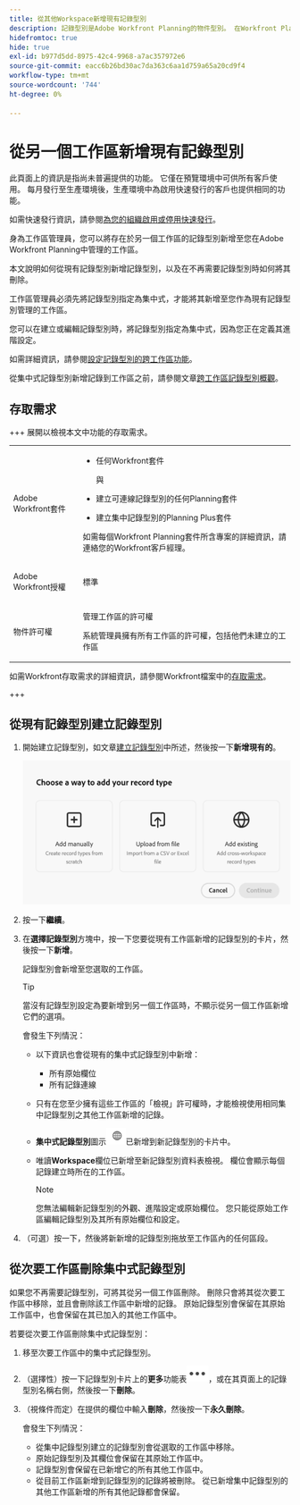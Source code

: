 ```yaml
---
title: 從其他Workspace新增現有記錄型別
description: 記錄型別是Adobe Workfront Planning的物件型別。 在Workfront Planning中，您可以新增在其他工作區中建立的現有記錄型別。
hidefromtoc: true
hide: true
exl-id: b977d5dd-8975-42c4-9968-a7ac357972e6
source-git-commit: eacc6b26bd30ac7da363c6aa1d759a65a20cd9f4
workflow-type: tm+mt
source-wordcount: '744'
ht-degree: 0%

---
```


<!-- add these to the metadata, when making this public: 

feature: Workfront Planning
role: User, Admin
author: Alina
recommendations: noDisplay, noCatalog
-->

# 從另一個工作區新增現有記錄型別

<span class="preview">此頁面上的資訊是指尚未普遍提供的功能。 它僅在預覽環境中可供所有客戶使用。 每月發行至生產環境後，生產環境中為啟用快速發行的客戶也提供相同的功能。</span>

<span class="preview">如需快速發行資訊，請參閱[為您的組織啟用或停用快速發行](/help/quicksilver/administration-and-setup/set-up-workfront/configure-system-defaults/enable-fast-release-process.md)。</span>

身為工作區管理員，您可以將存在於另一個工作區的記錄型別新增至您在Adobe Workfront Planning中管理的工作區。

本文說明如何從現有記錄型別新增記錄型別，以及在不再需要記錄型別時如何將其刪除。

工作區管理員必須先將記錄型別指定為集中式，才能將其新增至您作為現有記錄型別管理的工作區。

您可以在建立或編輯記錄型別時，將記錄型別指定為集中式，因為您正在定義其進階設定。

如需詳細資訊，請參閱[設定記錄型別的跨工作區功能](/help/quicksilver/planning/architecture/configure-record-type-cross-workspace-capabilities.md)。

從集中式記錄型別新增記錄到工作區之前，請參閱文章[跨工作區記錄型別概觀](/help/quicksilver/planning/architecture/cross-workspace-record-types-overview.md)。


## 存取需求

+++ 展開以檢視本文中功能的存取需求。

<table style="table-layout:auto"> 
<col> 
</col> 
<col> 
</col> 
<tbody> 
    <tr> 
<tr>

</tr>   
<tr> 
   <td role="rowheader"><p>Adobe Workfront套件</p></td> 
   <td> 
<ul><li><p>任何Workfront套件</p></li>
<p>與</p>
<li><p>建立可連線記錄型別的任何Planning套件</p></li>
<li><p>建立集中記錄型別的Planning Plus套件</p></li>
</ul>
<!--Or:
<ul><li><p>Any Workflow package</p> </li>
And
<li><p>Planning Prime or Ultimate package</p></li></ul>-->
<p>如需每個Workfront Planning套件所含專案的詳細資訊，請連絡您的Workfront客戶經理。 </p> 
   </td>

<tr> 
   <td role="rowheader"><p>Adobe Workfront授權</p></td> 
   <td><p>標準</p>
   </td> 
  </tr> 
  <tr> 
   <td role="rowheader"><p>物件許可權</p></td> 
   <td>   <p>管理工作區</a>的許可權 </p>  
   <p>系統管理員擁有所有工作區的許可權，包括他們未建立的工作區</p>  </td> 
  </tr>  
</tbody> 
</table>

如需Workfront存取需求的詳細資訊，請參閱Workfront檔案中的[存取需求](/help/quicksilver/administration-and-setup/add-users/access-levels-and-object-permissions/access-level-requirements-in-documentation.md)。

+++   

## 從現有記錄型別建立記錄型別

1. 開始建立記錄型別，如文章[建立記錄型別](/help/quicksilver/planning/architecture/create-record-types.md)中所述，然後按一下&#x200B;**新增現有的**。<!--check this - the option might have been renamed in the UI-->

   ![從另一個工作區新增選項以新增記錄型別的模型](assets/add-record-type-from-existing-workspace-option-when-creating-records.png)

1. 按一下&#x200B;**繼續**。
1. 在&#x200B;**選擇記錄型別**&#x200B;方塊中，按一下您要從現有工作區新增的記錄型別的卡片，然後按一下&#x200B;**新增**。

   記錄型別會新增至您選取的工作區。

   >[!TIP]
   >
   >當沒有記錄型別設定為要新增到另一個工作區時，不顯示從另一個工作區新增它們的選項。

   會發生下列情況：

   * 以下資訊也會從現有的集中式記錄型別中新增：

      * 所有原始欄位
      * 所有記錄連線
   * 只有在您至少擁有這些工作區的「檢視」許可權時，才能檢視使用相同集中記錄型別之其他工作區新增的記錄。
   * **集中式記錄型別**&#x200B;圖示![集中式記錄型別圖示](assets/global-icon.png)已新增到新記錄型別的卡片中。
   * 唯讀&#x200B;**Workspace**&#x200B;欄位已新增至新記錄型別資料表檢視。 欄位會顯示每個記錄建立時所在的工作區。

     >[!NOTE]
     >
     >您無法編輯新記錄型別的外觀、進階設定或原始欄位。 您只能從原始工作區編輯記錄型別及其所有原始欄位和設定。

1. （可選）按一下，然後將新新增的記錄型別拖放至工作區內的任何區段。

<!--This will be released later with another epic: 1. (Optional) Click the **More** menu ![More menu](assets/more-menu.png) in the new record type's card, or to the right of the record type's name on its page, then click **Share** to share it with other users in the same workspace, or adjust their permissions to the record type.-->

## 從次要工作區刪除集中式記錄型別

如果您不再需要記錄型別，可將其從另一個工作區刪除。 刪除只會將其從次要工作區中移除，並且會刪除該工作區中新增的記錄。 原始記錄型別會保留在其原始工作區中，也會保留在其已加入的其他工作區中。

若要從次要工作區刪除集中式記錄型別：

1. 移至次要工作區中的集中式記錄型別。

1. （選擇性）按一下記錄型別卡片上的&#x200B;**更多**&#x200B;功能表![更多功能表](assets/more-menu.png)，或在其頁面上的記錄型別名稱右側，然後按一下&#x200B;**刪除**。
1. （視條件而定）在提供的欄位中輸入&#x200B;**刪除**，然後按一下&#x200B;**永久刪除**。

   會發生下列情況：

   * 從集中記錄型別建立的記錄型別會從選取的工作區中移除。
   * 原始記錄型別及其欄位會保留在其原始工作區中。
   * 記錄型別會保留在已新增它的所有其他工作區中。
   * 從目前工作區新增到記錄型別的記錄將被刪除。 從已新增集中記錄型別的其他工作區新增的所有其他記錄都會保留。





